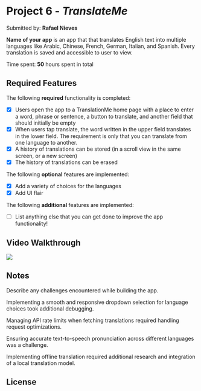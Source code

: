 # Project 6 - *TranslateMe*

Submitted by: **Rafael Nieves**

**Name of your app** is an app that that translates English text into multiple languages like Arabic, Chinese, French, German, Italian, and Spanish. Every translation is saved and accessible to user to view.

Time spent: **50** hours spent in total

## Required Features

The following **required** functionality is completed:

- [x] Users open the app to a TranslationMe home page with a place to enter a word, phrase or sentence, a button to translate, and another field that should initially be empty
- [x] When users tap translate, the word written in the upper field translates in the lower field. The requirement is only that you can translate from one language to another.
- [x] A history of translations can be stored (in a scroll view in the same screen, or a new screen)
- [x] The history of translations can be erased
 
The following **optional** features are implemented:

- [x] Add a variety of choices for the languages
- [x] Add UI flair

The following **additional** features are implemented:

- [ ] List anything else that you can get done to improve the app functionality!

## Video Walkthrough
<div>
    <a href="https://www.loom.com/share/5aaaa35071724e0ba519660d1082a746">
    </a>
    <a href="https://www.loom.com/share/5aaaa35071724e0ba519660d1082a746">
      <img style="max-width:300px;" src="https://cdn.loom.com/sessions/thumbnails/5aaaa35071724e0ba519660d1082a746-a1db4e13ee905b56-full-play.gif">
    </a>
  </div>


## Notes

Describe any challenges encountered while building the app.

Implementing a smooth and responsive dropdown selection for language choices took additional debugging.

Managing API rate limits when fetching translations required handling request optimizations.

Ensuring accurate text-to-speech pronunciation across different languages was a challenge.

Implementing offline translation required additional research and integration of a local translation model.

## License
